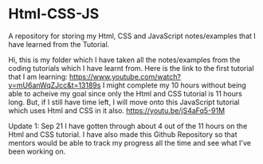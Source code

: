 # Html-CSS-JS
A repository for storing my Html, CSS and JavaScript notes/examples that I have learned from the Tutorial.

Hi, this is my folder which I have taken all the notes/examples from the coding tutorials which I have learnt from. 
Here is the link to the first tutorial that I am learning: https://www.youtube.com/watch?v=mU6anWqZJcc&t=13189s
I might complete my 10 hours without being able to acheive my goal since only the Html and CSS tutorial is 11 hours long. But, if I still have time left, I will move onto this JavaScript tutorial which uses Html and CSS in it also. https://youtu.be/jS4aFq5-91M

Update 1: Sep 21
I have gotten through about 4 out of the 11 hours on the Html and CSS tutorial. I have also made this Github Repository so that mentors would be able to track my progress all the time and see what I've been working on.
